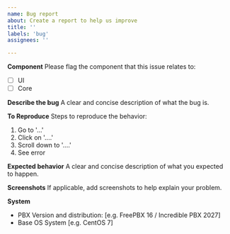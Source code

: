 ```yaml
---
name: Bug report
about: Create a report to help us improve
title: ''
labels: 'bug'
assignees: ''

---
```


**Component**
Please flag the component that this issue relates to:
- [ ] UI
- [ ] Core

**Describe the bug**
A clear and concise description of what the bug is.

**To Reproduce**
Steps to reproduce the behavior:
1. Go to '...'
2. Click on '....'
3. Scroll down to '....'
4. See error

**Expected behavior**
A clear and concise description of what you expected to happen.

**Screenshots**
If applicable, add screenshots to help explain your problem.

**System**
 - PBX Version and distribution: [e.g. FreePBX 16 / Incredible PBX 2027]
 - Base OS System [e.g. CentOS 7]
